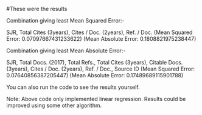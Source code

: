 #These were the results

Combination giving least Mean Squared Error:-

SJR, Total Cites (3years), Cites / Doc. (2years), Ref. / Doc.
(Mean Squared Error: 0.07097667431233622)
(Mean Absolute Error: 0.1808821975238447)

Combination giving least Mean Absolute Error:-

SJR, Total Docs. (2017), Total Refs., Total Cites (3years), Citable Docs. (3years), Cites / Doc. (2years), Ref. / Doc., Source ID
(Mean Squared Error: 0.07640856387205447)
(Mean Absolute Error: 0.17489689115901788)

You can also run the code to see the results yourself.

Note: Above code only implemented linear regression. Results could be improved using some other algorithm.

